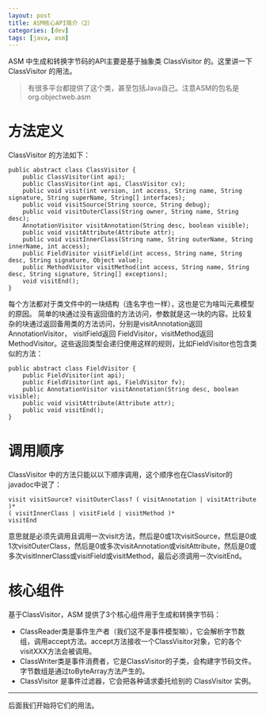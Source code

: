 ```yaml
---
layout: post
title: ASM核心API简介（2）
categories: [dev]
tags: [java, asm]
---
```

ASM 中生成和转换字节码的API主要是基于抽象类 ClassVisitor 的。这里讲一下 ClassVisitor 的用法。

> 有很多平台都提供了这个类，甚至包括Java自己。注意ASM的包名是org.objectweb.asm

# 方法定义
ClassVisitor 的方法如下：
```
public abstract class ClassVisitor {
    public ClassVisitor(int api);
    public ClassVisitor(int api, ClassVisitor cv);
    public void visit(int version, int access, String name, String signature, String superName, String[] interfaces);
    public void visitSource(String source, String debug);
    public void visitOuterClass(String owner, String name, String desc);
    AnnotationVisitor visitAnnotation(String desc, boolean visible);
    public void visitAttribute(Attribute attr);
    public void visitInnerClass(String name, String outerName, String innerName, int access);
    public FieldVisitor visitField(int access, String name, String desc, String signature, Object value);
    public MethodVisitor visitMethod(int access, String name, String desc, String signature, String[] exceptions);
    void visitEnd();
}
```
每个方法都对于类文件中的一块结构（连名字也一样），这也是它为啥叫元素模型的原因。
简单的块通过没有返回值的方法访问，参数就是这一块的内容。比较复杂的块通过返回备用类的方法访问，分别是visitAnnotation返回AnnotationVisitor，
visitField返回 FieldVisitor，visitMethod返回MethodVisitor。这些返回类型会递归使用这样的规则，比如FieldVisitor也包含类似的方法：
```
public abstract class FieldVisitor {
    public FieldVisitor(int api);
    public FieldVisitor(int api, FieldVisitor fv);
    public AnnotationVisitor visitAnnotation(String desc, boolean visible);
    public void visitAttribute(Attribute attr);
    public void visitEnd();
}
```
# 调用顺序
ClassVisitor 中的方法只能以以下顺序调用，这个顺序也在ClassVisitor的javadoc中说了：
```
visit visitSource? visitOuterClass? ( visitAnnotation | visitAttribute )*
( visitInnerClass | visitField | visitMethod )*
visitEnd
```
意思就是必须先调用且调用一次visit方法，然后是0或1次visitSource，然后是0或1次visitOuterClass，然后是0或多次visitAnnotation或visitAttribute，然后是0或多次visitInnerClass或visitField或visitMethod，最后必须调用一次visitEnd。

# 核心组件
基于ClassVisitor，ASM 提供了3个核心组件用于生成和转换字节码：

- ClassReader类是事件生产者（我们这不是事件模型嘛），它会解析字节数组，调用accept方法。accept方法接收一个ClassVisitor对象，它的各个visitXXX方法会被调用。
- ClassWriter类是事件消费者，它是ClassVisitor的子类，会构建字节码文件。字节数组是通过toByteArray方法产生的。
- ClassVisitor 是事件过滤器，它会把各种请求委托给别的 ClassVisitor 实例。

---
后面我们开始将它们的用法。